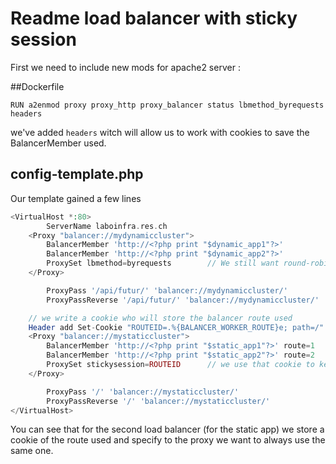# Readme load balancer with sticky session

First we need to include new mods for apache2 server :

##Dockerfile

`RUN a2enmod proxy proxy_http proxy_balancer status lbmethod_byrequests headers`

we've added `headers` witch will allow us to work with cookies to save the BalancerMember used.

## config-template.php

Our template gained a few lines 

```php
<VirtualHost *:80>
        ServerName laboinfra.res.ch
	<Proxy "balancer://mydynamiccluster">
		BalancerMember 'http://<?php print "$dynamic_app1"?>'
		BalancerMember 'http://<?php print "$dynamic_app2"?>'
		ProxySet lbmethod=byrequests		// We still want round-robin for this one
	</Proxy>

        ProxyPass '/api/futur/' 'balancer://mydynamiccluster/'
        ProxyPassReverse '/api/futur/' 'balancer://mydynamiccluster/'

    // we write a cookie who will store the balancer route used
	Header add Set-Cookie "ROUTEID=.%{BALANCER_WORKER_ROUTE}e; path=/" env=BALANCER_ROUTE_CHANGED
	<Proxy "balancer://mystaticcluster">
		BalancerMember 'http://<?php print "$static_app1"?>' route=1
		BalancerMember 'http://<?php print "$static_app2"?>' route=2
		ProxySet stickysession=ROUTEID		// we use that cookie to keep the same route
	</Proxy>

        ProxyPass '/' 'balancer://mystaticcluster/'
        ProxyPassReverse '/' 'balancer://mystaticcluster/'
</VirtualHost>
```

You can see that for the second load balancer (for the static app) we store a cookie of the route used and specify to the proxy we want to always use the same one.